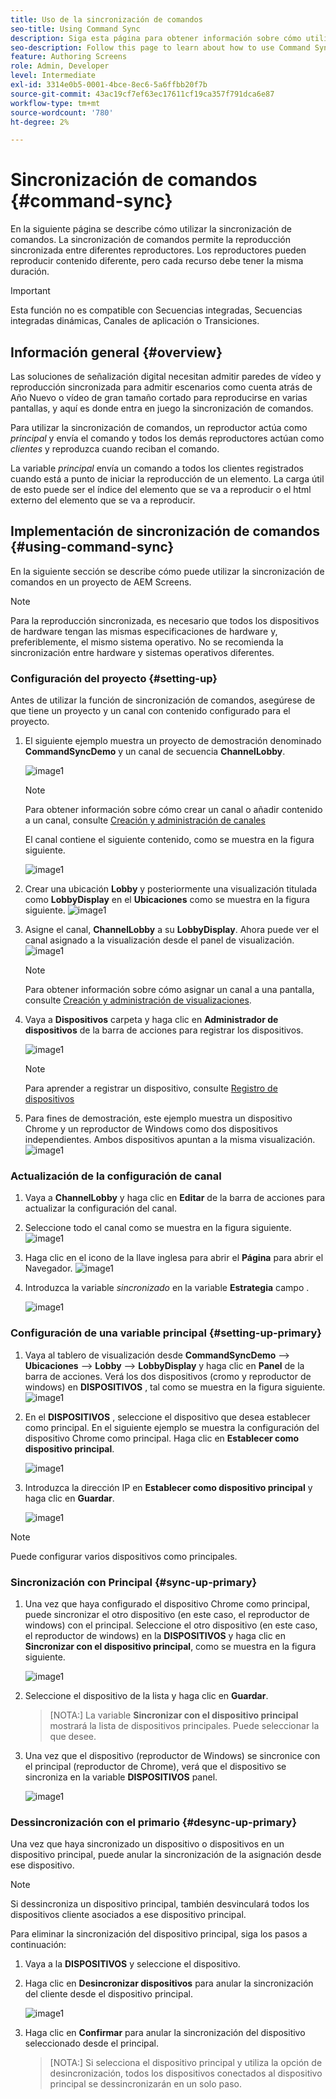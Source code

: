```yaml
---
title: Uso de la sincronización de comandos
seo-title: Using Command Sync
description: Siga esta página para obtener información sobre cómo utilizar la sincronización de comandos.
seo-description: Follow this page to learn about how to use Command Sync.
feature: Authoring Screens
role: Admin, Developer
level: Intermediate
exl-id: 3314e0b5-0001-4bce-8ec6-5a6ffbb20f7b
source-git-commit: 43ac19cf7ef63ec17611cf19ca357f791dca6e87
workflow-type: tm+mt
source-wordcount: '780'
ht-degree: 2%

---
```


# Sincronización de comandos {#command-sync}

En la siguiente página se describe cómo utilizar la sincronización de comandos. La sincronización de comandos permite la reproducción sincronizada entre diferentes reproductores. Los reproductores pueden reproducir contenido diferente, pero cada recurso debe tener la misma duración.

>[!IMPORTANT]
>
>Esta función no es compatible con Secuencias integradas, Secuencias integradas dinámicas, Canales de aplicación o Transiciones.

## Información general {#overview}

Las soluciones de señalización digital necesitan admitir paredes de vídeo y reproducción sincronizada para admitir escenarios como cuenta atrás de Año Nuevo o vídeo de gran tamaño cortado para reproducirse en varias pantallas, y aquí es donde entra en juego la sincronización de comandos.

Para utilizar la sincronización de comandos, un reproductor actúa como *principal* y envía el comando y todos los demás reproductores actúan como *clientes* y reproduzca cuando reciban el comando.

La variable *principal* envía un comando a todos los clientes registrados cuando está a punto de iniciar la reproducción de un elemento. La carga útil de esto puede ser el índice del elemento que se va a reproducir o el html externo del elemento que se va a reproducir.

## Implementación de sincronización de comandos {#using-command-sync}

En la siguiente sección se describe cómo puede utilizar la sincronización de comandos en un proyecto de AEM Screens.

>[!NOTE]
>
>Para la reproducción sincronizada, es necesario que todos los dispositivos de hardware tengan las mismas especificaciones de hardware y, preferiblemente, el mismo sistema operativo. No se recomienda la sincronización entre hardware y sistemas operativos diferentes.

### Configuración del proyecto {#setting-up}

Antes de utilizar la función de sincronización de comandos, asegúrese de que tiene un proyecto y un canal con contenido configurado para el proyecto.

1. El siguiente ejemplo muestra un proyecto de demostración denominado **CommandSyncDemo** y un canal de secuencia **ChannelLobby**.

   ![image1](assets/command-sync/command-sync1-1.png)

   >[!NOTE]
   >
   >Para obtener información sobre cómo crear un canal o añadir contenido a un canal, consulte [Creación y administración de canales](/help/user-guide/managing-channels.md)

   El canal contiene el siguiente contenido, como se muestra en la figura siguiente.

   ![image1](assets/command-sync/command-sync2-1.png)

1. Crear una ubicación **Lobby** y posteriormente una visualización titulada como **LobbyDisplay** en el **Ubicaciones** como se muestra en la figura siguiente.
   ![image1](assets/command-sync/command-sync3-1.png)

1. Asigne el canal, **ChannelLobby** a su **LobbyDisplay**. Ahora puede ver el canal asignado a la visualización desde el panel de visualización.
   ![image1](assets/command-sync/command-sync4-1.png)

   >[!NOTE]
   >
   >Para obtener información sobre cómo asignar un canal a una pantalla, consulte [Creación y administración de visualizaciones](/help/user-guide/managing-displays.md).

1. Vaya a **Dispositivos** carpeta y haga clic en **Administrador de dispositivos** de la barra de acciones para registrar los dispositivos.

   ![image1](assets/command-sync5.png)

   >[!NOTE]
   >
   >Para aprender a registrar un dispositivo, consulte [Registro de dispositivos](/help/user-guide/device-registration.md)

1. Para fines de demostración, este ejemplo muestra un dispositivo Chrome y un reproductor de Windows como dos dispositivos independientes. Ambos dispositivos apuntan a la misma visualización.
   ![image1](assets/command-sync6.png)

### Actualización de la configuración de canal

1. Vaya a **ChannelLobby** y haga clic en **Editar** de la barra de acciones para actualizar la configuración del canal.

1. Seleccione todo el canal como se muestra en la figura siguiente.
   ![image1](assets/command-sync/command-sync7-1.png)

1. Haga clic en el icono de la llave inglesa para abrir el **Página** para abrir el Navegador.
   ![image1](assets/command-sync/command-sync8-1.png)

1. Introduzca la variable *sincronizado* en la variable **Estrategia** campo .

   ![image1](assets/command-sync/command-sync9-1.png)


### Configuración de una variable principal {#setting-up-primary}

1. Vaya al tablero de visualización desde **CommandSyncDemo** —> **Ubicaciones**  —> **Lobby** —> **LobbyDisplay** y haga clic en **Panel** de la barra de acciones.
Verá los dos dispositivos (cromo y reproductor de windows) en **DISPOSITIVOS** , tal como se muestra en la figura siguiente.
   ![image1](assets/command-sync/command-sync10-1.png)

1. En el **DISPOSITIVOS** , seleccione el dispositivo que desea establecer como principal. En el siguiente ejemplo se muestra la configuración del dispositivo Chrome como principal. Haga clic en **Establecer como dispositivo principal**.

   ![image1](assets/command-sync/command-sync11-1.png)

1. Introduzca la dirección IP en **Establecer como dispositivo principal** y haga clic en **Guardar**.

   ![image1](assets/command-sync/command-sync12-1.png)

>[!NOTE]
>
>Puede configurar varios dispositivos como principales.

### Sincronización con Principal {#sync-up-primary}

1. Una vez que haya configurado el dispositivo Chrome como principal, puede sincronizar el otro dispositivo (en este caso, el reproductor de windows) con el principal.
Seleccione el otro dispositivo (en este caso, el reproductor de windows) en la **DISPOSITIVOS** y haga clic en **Sincronizar con el dispositivo principal**, como se muestra en la figura siguiente.

   ![image1](assets/command-sync/command-sync13-1.png)

1. Seleccione el dispositivo de la lista y haga clic en **Guardar**.

   >[NOTA:]
   > La variable **Sincronizar con el dispositivo principal** mostrará la lista de dispositivos principales. Puede seleccionar la que desee.

1. Una vez que el dispositivo (reproductor de Windows) se sincronice con el principal (reproductor de Chrome), verá que el dispositivo se sincroniza en la variable **DISPOSITIVOS** panel.

   ![image1](assets/command-sync/command-sync14-1.png)

### Dessincronización con el primario {#desync-up-primary}

Una vez que haya sincronizado un dispositivo o dispositivos en un dispositivo principal, puede anular la sincronización de la asignación desde ese dispositivo.

>[!NOTE]
>
>Si dessincroniza un dispositivo principal, también desvinculará todos los dispositivos cliente asociados a ese dispositivo principal.

Para eliminar la sincronización del dispositivo principal, siga los pasos a continuación:

1. Vaya a la **DISPOSITIVOS** y seleccione el dispositivo.

1. Haga clic en **Desincronizar dispositivos** para anular la sincronización del cliente desde el dispositivo principal.

   ![image1](assets/command-sync/command-sync15-1.png)

1. Haga clic en **Confirmar** para anular la sincronización del dispositivo seleccionado desde el principal.

   >[NOTA:]
   > Si selecciona el dispositivo principal y utiliza la opción de desincronización, todos los dispositivos conectados al dispositivo principal se dessincronizarán en un solo paso.
